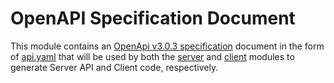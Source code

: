 # OpenAPI Specification Document

This module contains an [OpenApi v3.0.3 specification](https://spec.openapis.org/oas/v3.0.3) document in the form of
[api.yaml](api.yaml) that will be used by both the [server](../server/README.md)
and [client](../client/README.md) modules to generate Server API and Client code, respectively.
